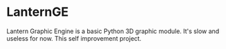 # LanternGE
Lantern Graphic Engine is a basic Python 3D graphic module. It's slow and useless for now.
This self improvement project.

